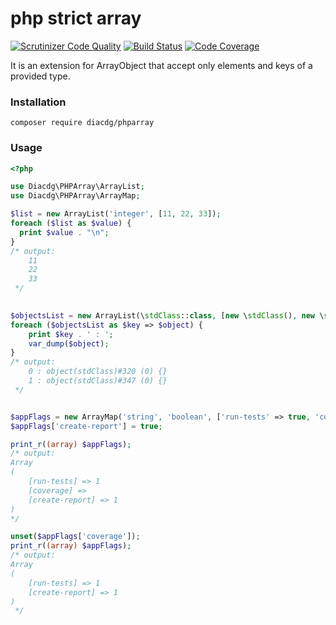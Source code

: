 # php strict array
[![Scrutinizer Code Quality](https://scrutinizer-ci.com/g/diacdg/phparray/badges/quality-score.png?b=master)](https://scrutinizer-ci.com/g/diacdg/phparray/?branch=master)
[![Build Status](https://scrutinizer-ci.com/g/diacdg/phparray/badges/build.png?b=master)](https://scrutinizer-ci.com/g/diacdg/phparray/build-status/master)
[![Code Coverage](https://scrutinizer-ci.com/g/diacdg/phparray/badges/coverage.png?b=master)](https://scrutinizer-ci.com/g/diacdg/phparray/?branch=master)

It is an extension for ArrayObject that accept only elements and keys of a provided type. 

### Installation
```
composer require diacdg/phparray
```

### Usage

```php
<?php

use Diacdg\PHPArray\ArrayList;
use Diacdg\PHPArray\ArrayMap;

$list = new ArrayList('integer', [11, 22, 33]);
foreach ($list as $value) {
  print $value . "\n";
}
/* output:
    11
    22
    33
 */
 

$objectsList = new ArrayList(\stdClass::class, [new \stdClass(), new \stdClass()]);
foreach ($objectsList as $key => $object) {
    print $key . ' : ';
    var_dump($object);
}
/* output:
    0 : object(stdClass)#320 (0) {}
    1 : object(stdClass)#347 (0) {}
 */


$appFlags = new ArrayMap('string', 'boolean', ['run-tests' => true, 'coverage' => false]);
$appFlags['create-report'] = true;

print_r((array) $appFlags);
/* output:
Array
(
    [run-tests] => 1
    [coverage] => 
    [create-report] => 1
)
*/

unset($appFlags['coverage']);
print_r((array) $appFlags);
/* output:
Array
(
    [run-tests] => 1
    [create-report] => 1
) 
 */
```